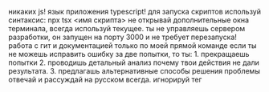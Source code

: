 никаких js! язык приложения typescript! для запуска скриптов используй синтаксис: npx tsx <имя скрипта>
не открывай дополнительные окна терминала, всегда используй текущее. 
ты не управляешь сервером разработки, он запущен на порту 3000 и не требует перезапуска!
работа с гит и документацией только по моей прямой команде
если ты не можешь исправить ошибку за две попытки, то ты: 1. прекращаешь попытки 2. проводишь детальный анализ почему твои действия не дали результата. 3. предлагашь альтернативные способы решения проблемы
отвечай и рассуждай на русском всегда. игнорируй тег <communication>